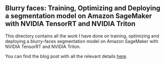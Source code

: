 ## Blurry faces: Training, Optimizing and Deploying a segmentation model on Amazon SageMaker with NVIDIA TensorRT and NVIDIA Triton

This directory contains all the work I have done on training, optimizing and deploying a blurry-faces segmentation model on Amazon SageMaker with NVIDIA TensorRT and NVIDIA Triton.

You can find the blog post with all the relevant details [here](https://francescopochetti.com/blurry-faces-a-journey-from-training-a-segmentation-model-to-deploying-tensorrt-to-nvidia-triton-on-amazon-sagemaker/).